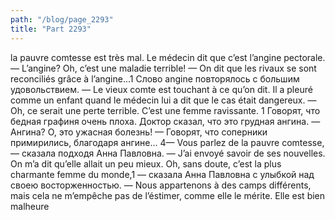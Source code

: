 ```yaml
---
path: "/blog/page_2293"
title: "Part 2293"
---
```


la pauvre comtesse est très mal. Le médecin dit que c’est l’angine pectorale.
— L’angine? Oh, c’est une maladie terrible!
— On dit que les rivaux se sont reconciliés grâce à l’angine...1 Слово angine повторялось с большим удовольствием.
— Le vieux comte est touchant à ce qu’on dit. Il a pleuré comme un enfant quand le médecin lui a dit que le cas était dangereux.
— Oh, ce serait une perte terrible. C’est une femme ravissante.
1 Говорят, что бедная графиня очень плоха. Доктор сказал, что это грудная ангина.
— Ангина? О, это ужасная болезнь!
— Говорят, что соперники примирились, благодаря ангине...
4— Vous parlez de la pauvre comtesse, — сказала подходя Анна Павловна. — J’ai envoyé savoir de ses nouvelles. On m’a dit qu’elle allait un peu mieux. Oh, sans doute, c’est la plus charmante femme du monde,1 — сказала Анна Павловна с улыбкой над своею восторженностью. — Nous appartenons à des camps différents, mais cela ne m’empêche pas de l’éstimer, comme elle le mérite. Elle est bien malheure
